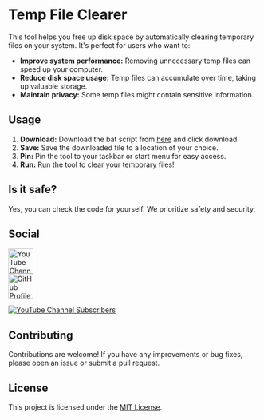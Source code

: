 # Temp File Clearer

This tool helps you free up disk space by automatically clearing temporary files on your system.  It's perfect for users who want to:

* **Improve system performance:**  Removing unnecessary temp files can speed up your computer.
* **Reduce disk space usage:**  Temp files can accumulate over time, taking up valuable storage.
* **Maintain privacy:**  Some temp files might contain sensitive information.

## Usage

1. **Download:** Download the bat script from [here](https://github.com/LousyBook-01/Temp-File-Clearer/blob/main/Clear%20Temp.bat) and click download.                                 
2. **Save:** Save the downloaded file to a location of your choice.
3. **Pin:** Pin the tool to your taskbar or start menu for easy access.
4. **Run:** Run the tool to clear your temporary files! 

## Is it safe?

Yes, you can check the code for yourself. We prioritize safety and security.

## Social

[<img src="https://simpleicons.org/icons/youtube.svg" width="50" height="50" style="fill:red;" alt="YouTube Channel">](https://youtube.com/@LousyBook01?sub_confirmation=1)  
[<img src="https://simpleicons.org/icons/github.svg" width="50" height="50" style="fill:red;" alt="GitHub Profile">](https://github.com/LousyBook-01)

[![YouTube Channel Subscribers](https://img.shields.io/youtube/channel/subscribers/UCBNE8MNvq1XppUmpAs20m4w)](https://youtube.com/@LousyBook01?sub_confirmation=1)

## Contributing

Contributions are welcome! If you have any improvements or bug fixes, please open an issue or submit a pull request.

## License

This project is licensed under the [MIT License](LICENSE).
